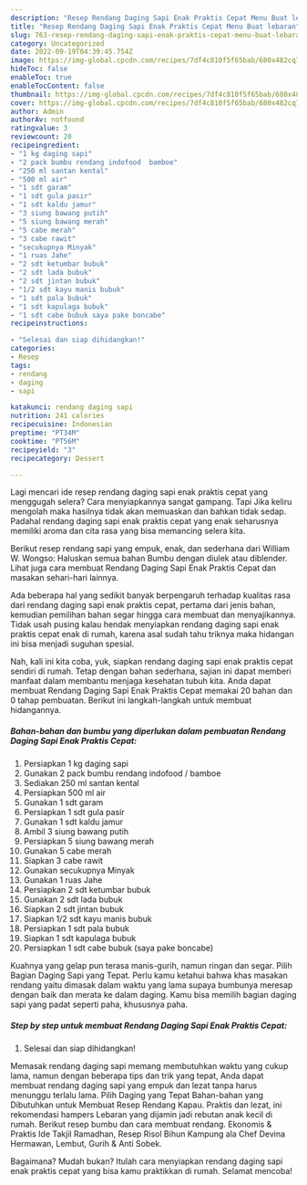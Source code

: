 ```yaml
---
description: "Resep Rendang Daging Sapi Enak Praktis Cepat Menu Buat lebaran"
title: "Resep Rendang Daging Sapi Enak Praktis Cepat Menu Buat lebaran"
slug: 763-resep-rendang-daging-sapi-enak-praktis-cepat-menu-buat-lebaran
category: Uncategorized
date: 2022-09-19T04:39:45.754Z
image: https://img-global.cpcdn.com/recipes/7df4c810f5f65bab/680x482cq70/rendang-daging-sapi-enak-praktis-cepat-foto-resep-utama.jpg
hideToc: false
enableToc: true
enableTocContent: false
thumbnail: https://img-global.cpcdn.com/recipes/7df4c810f5f65bab/680x482cq70/rendang-daging-sapi-enak-praktis-cepat-foto-resep-utama.jpg
cover: https://img-global.cpcdn.com/recipes/7df4c810f5f65bab/680x482cq70/rendang-daging-sapi-enak-praktis-cepat-foto-resep-utama.jpg
author: Admin
authorAv: notfound
ratingvalue: 3
reviewcount: 20
recipeingredient:
- "1 kg daging sapi"
- "2 pack bumbu rendang indofood  bamboe"
- "250 ml santan kental"
- "500 ml air"
- "1 sdt garam"
- "1 sdt gula pasir"
- "1 sdt kaldu jamur"
- "3 siung bawang putih"
- "5 siung bawang merah"
- "5 cabe merah"
- "3 cabe rawit"
- "secukupnya Minyak"
- "1 ruas Jahe"
- "2 sdt ketumbar bubuk"
- "2 sdt lada bubuk"
- "2 sdt jintan bubuk"
- "1/2 sdt kayu manis bubuk"
- "1 sdt pala bubuk"
- "1 sdt kapulaga bubuk"
- "1 sdt cabe bubuk saya pake boncabe"
recipeinstructions:

- "Selesai dan siap dihidangkan!"
categories:
- Resep
tags:
- rendang
- daging
- sapi

katakunci: rendang daging sapi 
nutrition: 241 calories
recipecuisine: Indonesian
preptime: "PT34M"
cooktime: "PT56M"
recipeyield: "3"
recipecategory: Dessert

---
```



Lagi mencari ide resep rendang daging sapi enak praktis cepat yang menggugah selera? Cara menyiapkannya sangat gampang. Tapi Jika keliru mengolah maka hasilnya tidak akan memuaskan dan bahkan tidak sedap. Padahal rendang daging sapi enak praktis cepat yang enak seharusnya memiliki aroma dan cita rasa yang bisa memancing selera kita.


Berikut resep rendang sapi yang empuk, enak, dan sederhana dari William W. Wongso: Haluskan semua bahan Bumbu dengan diulek atau diblender. Lihat juga cara membuat Rendang Daging Sapi Enak Praktis Cepat dan masakan sehari-hari lainnya.

Ada beberapa hal yang sedikit banyak berpengaruh terhadap kualitas rasa dari rendang daging sapi enak praktis cepat, pertama dari jenis bahan, kemudian pemilihan bahan segar hingga cara membuat dan menyajikannya. Tidak usah pusing kalau hendak menyiapkan rendang daging sapi enak praktis cepat enak di rumah, karena asal sudah tahu triknya maka hidangan ini bisa menjadi suguhan spesial.


Nah, kali ini kita coba, yuk, siapkan rendang daging sapi enak praktis cepat sendiri di rumah. Tetap dengan bahan sederhana, sajian ini dapat memberi manfaat dalam membantu menjaga kesehatan tubuh kita. Anda dapat membuat Rendang Daging Sapi Enak Praktis Cepat memakai 20 bahan dan 0 tahap pembuatan. Berikut ini langkah-langkah untuk membuat hidangannya.

<!--inarticleads1-->

##### Bahan-bahan dan bumbu yang diperlukan dalam pembuatan Rendang Daging Sapi Enak Praktis Cepat:

1. Persiapkan 1 kg daging sapi
1. Gunakan 2 pack bumbu rendang indofood / bamboe
1. Sediakan 250 ml santan kental
1. Persiapkan 500 ml air
1. Gunakan 1 sdt garam
1. Persiapkan 1 sdt gula pasir
1. Gunakan 1 sdt kaldu jamur
1. Ambil 3 siung bawang putih
1. Persiapkan 5 siung bawang merah
1. Gunakan 5 cabe merah
1. Siapkan 3 cabe rawit
1. Gunakan secukupnya Minyak
1. Gunakan 1 ruas Jahe
1. Persiapkan 2 sdt ketumbar bubuk
1. Gunakan 2 sdt lada bubuk
1. Siapkan 2 sdt jintan bubuk
1. Siapkan 1/2 sdt kayu manis bubuk
1. Persiapkan 1 sdt pala bubuk
1. Siapkan 1 sdt kapulaga bubuk
1. Persiapkan 1 sdt cabe bubuk (saya pake boncabe)


Kuahnya yang gelap pun terasa manis-gurih, namun ringan dan segar. Pilih Bagian Daging Sapi yang Tepat. Perlu kamu ketahui bahwa khas masakan rendang yaitu dimasak dalam waktu yang lama supaya bumbunya meresap dengan baik dan merata ke dalam daging. Kamu bisa memilih bagian daging sapi yang padat seperti paha, khususnya paha. 

<!--inarticleads2-->

##### Step by step untuk membuat Rendang Daging Sapi Enak Praktis Cepat:


1. Selesai dan siap dihidangkan!

Memasak rendang daging sapi memang membutuhkan waktu yang cukup lama, namun dengan beberapa tips dan trik yang tepat, Anda dapat membuat rendang daging sapi yang empuk dan lezat tanpa harus menunggu terlalu lama. Pilih Daging yang Tepat Bahan-bahan yang Dibutuhkan untuk Membuat Resep Rendang Kapau. Praktis dan lezat, ini rekomendasi hampers Lebaran yang dijamin jadi rebutan anak kecil di rumah. Berikut resep bumbu dan cara membuat rendang. Ekonomis &amp; Praktis Ide Takjil Ramadhan, Resep Risol Bihun Kampung ala Chef Devina Hermawan, Lembut, Gurih &amp; Anti Sobek. 

Bagaimana? Mudah bukan? Itulah cara menyiapkan rendang daging sapi enak praktis cepat yang bisa kamu praktikkan di rumah. Selamat mencoba!
